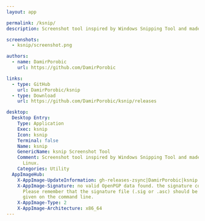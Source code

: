 ```yaml
---
layout: app

permalink: /ksnip/
description: Screenshot tool inspired by Windows Snipping Tool and made with Qt for Linux.

screenshots:
  - ksnip/screenshot.png

authors:
  - name: DamirPorobic
    url: https://github.com/DamirPorobic

links:
  - type: GitHub
    url: DamirPorobic/ksnip
  - type: Download
    url: https://github.com/DamirPorobic/ksnip/releases

desktop:
  Desktop Entry:
    Type: Application
    Exec: ksnip
    Icon: ksnip
    Terminal: false
    Name: ksnip
    GenericName: ksnip Screenshot Tool
    Comment: Screenshot tool inspired by Windows Snipping Tool and made with Qt for
      Linux.
    Categories: Utility
  AppImageHub:
    X-AppImage-UpdateInformation: gh-releases-zsync|DamirPorobic|ksnip|continuous|ksnip*-x86_64.AppImage.zsync
    X-AppImage-Signature: no valid OpenPGP data found. the signature could not be verified.
      Please remember that the signature file (.sig or .asc) should be the first file
      given on the command line.
    X-AppImage-Type: 2
    X-AppImage-Architecture: x86_64
---
```

